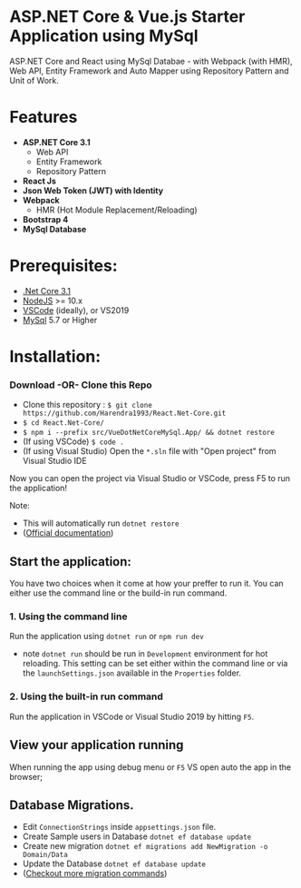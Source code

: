# ASP.NET Core & Vue.js Starter Application using MySql

ASP.NET Core and React using MySql Databae - with Webpack (with HMR), Web API, Entity Framework and Auto Mapper using Repository Pattern and Unit of Work.

# Features

- **ASP.NET Core 3.1**
  - Web API
  - Entity Framework
  - Repository Pattern
- **React Js**
- **Json Web Token (JWT) with Identity**
- **Webpack**
  - HMR (Hot Module Replacement/Reloading)
- **Bootstrap 4**
- **MySql Database**

# Prerequisites:

- [.Net Core 3.1](https://www.microsoft.com/net/download/)
- [NodeJS](https://nodejs.org/) >= 10.x
- [VSCode](https://code.visualstudio.com/) (ideally), or VS2019
- [MySql](https://www.mysql.com/downloads/) 5.7 or Higher

# Installation:

### Download -OR- Clone this Repo

- Clone this repository : `$ git clone https://github.com/Harendra1993/React.Net-Core.git`
- `$ cd React.Net-Core/`
- `$ npm i --prefix src/VueDotNetCoreMySql.App/ && dotnet restore`
- (If using VSCode) `$ code .`
- (If using Visual Studio) Open the `*.sln` file with "Open project" from Visual Studio IDE

Now you can open the project via Visual Studio or VSCode, press F5 to run the application!

Note:

- This will automatically run `dotnet restore`
- ([Official documentation](https://docs.microsoft.com/en-us/dotnet/core/tools/dotnet-new?tabs=netcore2x))

## Start the application:

You have two choices when it come at how your preffer to run it. You can either use the command line or the build-in run command.

### 1. Using the command line

Run the application using `dotnet run` or `npm run dev`

- note `dotnet run` should be run in `Development` environment for hot reloading. This setting can be set either within the command line or via the `launchSettings.json` available in the `Properties` folder.

### 2. Using the built-in run command

Run the application in VSCode or Visual Studio 2019 by hitting `F5`.

## View your application running

When running the app using debug menu or `F5` VS open auto the app in the browser;

## Database Migrations.

- Edit `ConnectionStrings` inside `appsettings.json` file.
- Create Sample users in Database `dotnet ef database update`
- Create new migration `dotnet ef migrations add NewMigration -o Domain/Data`
- Update the Database `dotnet ef database update`
- ([Checkout more migration commands](https://docs.microsoft.com/en-us/ef/core/managing-schemas/migrations/?tabs=dotnet-core-cli))
